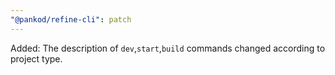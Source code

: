 ```yaml
---
"@pankod/refine-cli": patch
---
```


Added: The description of `dev`,`start`,`build` commands changed according to project type.

